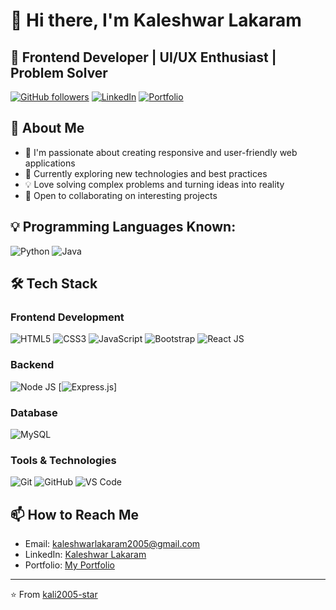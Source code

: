 # 👋 Hi there, I'm Kaleshwar Lakaram

## 🚀 Frontend Developer | UI/UX Enthusiast | Problem Solver

[![GitHub followers](https://img.shields.io/github/followers/kaleshwar-2005?label=Follow&style=social)](https://github.com/kaleshwar-2005)
[![LinkedIn](https://img.shields.io/badge/LinkedIn-Connect-blue)]([![LinkedIn](https://img.shields.io/badge/LinkedIn-Connect-blue)](https://linkedin.com/in/kaleshwar-lakaram))
[![Portfolio](https://img.shields.io/badge/Portfolio-Visit-orange)](https://kaliportfolio.ccbp.tech/)

## 💫 About Me
- 🔭 I'm passionate about creating responsive and user-friendly web applications
- 🌱 Currently exploring new technologies and best practices
- 💡 Love solving complex problems and turning ideas into reality
- 🤝 Open to collaborating on interesting projects


## 💡 Programming Languages Known:
![Python](https://img.shields.io/badge/Python-E34F26?style=for-the-badge&logo=python&logoColor=white)
![Java](https://img.shields.io/badge/Java-E34F26?style=for-the-badge&logo=java&logoColor=white)

## 🛠️ Tech Stack

### Frontend Development
![HTML5](https://img.shields.io/badge/HTML5-E34F26?style=for-the-badge&logo=html5&logoColor=white)
![CSS3](https://img.shields.io/badge/CSS3-1572B6?style=for-the-badge&logo=css3&logoColor=white)
![JavaScript](https://img.shields.io/badge/JavaScript-F7DF1E?style=for-the-badge&logo=javascript&logoColor=black)
![Bootstrap](https://img.shields.io/badge/Bootstrap-563D7C?style=for-the-badge&logo=bootstrap&logoColor=white)
![React JS](https://img.shields.io/badge/React-328ba8?style=for-the-badge&logo=react&logoColor=white)

### Backend

![Node JS](https://img.shields.io/badge/Node-32a856?style=for-the-badge&logo=node&logoColor=white)
[![Express.js](https://img.shields.io/badge/Express.js-%23404d59.svg?logo=express&logoColor=%2361DAFB)]





### Database

![MySQL](https://img.shields.io/badge/MySQL-00000F?style=for-the-badge&logo=mysql&logoColor=white)


### Tools & Technologies
![Git](https://img.shields.io/badge/Git-F05032?style=for-the-badge&logo=git&logoColor=white)
![GitHub](https://img.shields.io/badge/GitHub-100000?style=for-the-badge&logo=github&logoColor=white)
![VS Code](https://img.shields.io/badge/VS_Code-007ACC?style=for-the-badge&logo=visual-studio-code&logoColor=white)



## 📫 How to Reach Me
- Email: kaleshwarlakaram2005@gmail.com
- LinkedIn: [Kaleshwar Lakaram](https://www.linkedin.com/in/kaleshwar-lakaram-8658502b5/)
- Portfolio: [My Portfolio](https://kaliportfolio.ccbp.tech/)



---
⭐️ From [kali2005-star](https://github.com/kali2005-star) 
